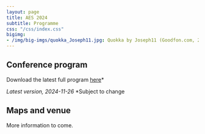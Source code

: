 ```yaml
---
layout: page
title: AES 2024
subtitle: Programme
css: "/css/index.css"
bigimg:
- /img/big-imgs/quokka_Joseph11.jpg: Quokka by Joseph11 (Goodfon.com, 2023)
---
```


## Conference program

Download the latest full program [here](./docs/2024/2024_AES_Program.pdf)*

<!-- Click [here](./docs/2023/AusEvo23_ScheduleOfEvents.pdf) for the program broken down into multiple pages. -->

*Latest version, 2024-11-26*
*Subject to change

<!-- ### Conference Slack
We will be using [Slack](https://join.slack.com/t/ausevo2023/shared_invite/zt-28ryturuo-HZBXfJQlCvloJuQ5FMHHfg) for socialising, discussion and general (non-urgent) communication    
**note: questions during talks will only be taken through zoom (or live)**   -->

## Maps and venue

More information to come.

<!-- 
### Campus map

![Campus Map](/img/2023_AES_4.png)

### Presentation venue

![Presentation venues](/img/2023_AES_3.png)

### Social venue

![Social venues](/img/2023_AES_2.png)

### Family Faciilty and ECR Event

![Social venues](/img/2023_AES_1.png) -->
